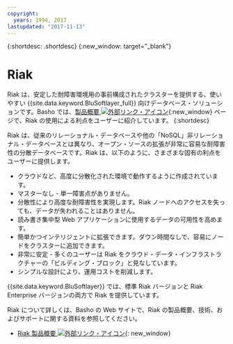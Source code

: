 ```yaml
---
copyright:
  years: 1994, 2017
lastupdated: "2017-11-13"
---
```


{:shortdesc: .shortdesc}
{:new_window: target="_blank"}

# Riak

Riak は、安定した耐障害環境用の事前構成されたクラスターを提供する、使いやすい {{site.data.keyword.BluSoftlayer_full}} 向けデータベース・ソリューションです。Basho では、[製品概要 ![外部リンク・アイコン](../../icons/launch-glyph.svg "外部リンク・アイコン")](http://basho.com/products/riak-overview/){:new_window} ページで、Riak の使用による利点をユーザーに紹介しています。
{:shortdesc}

Riak は、従来のリレーショナル・データベースや他の「NoSQL」非リレーショナル・データベースとは異なり、オープン・ソースの拡張が非常に容易な耐障害性の分散データベースです。Riak は、以下のように、さまざまな固有の利点をユーザーに提供します。

* クラウドなど、高度に分散化された環境で動作するように作成されています。
* マスターなし - 単一障害点がありません。
* 分散性により高度な耐障害性を実現します。Riak ノードへのアクセスを失っても、データが失われることはありません。
* 読み書き集中型 Web アプリケーションに使用するデータの可用性を高めます。
* 簡単かつインテリジェントに拡張できます。ダウン時間なしで、容易にノードをクラスターに追加できます。
* 非常に安定 - 多くのユーザーは Riak をクラウド・データ・インフラストラクチャーの「ビルディング・ブロック」と見なしています。
* シンプルな設計により、運用コストを削減します。

{{site.data.keyword.BluSoftlayer}} では、標準 Riak バージョンと Riak Enterprise バージョンの両方で Riak を提供しています。

Riak について詳しくは、Basho の Web サイトで、Riak の製品概要、技術、およびサポートに関する資料を参照してください。

* [Riak 製品概要 ![外部リンク・アイコン](../../icons/launch-glyph.svg "外部リンク・アイコン")](http://basho.com/products/riak-overview/){: new_window}

